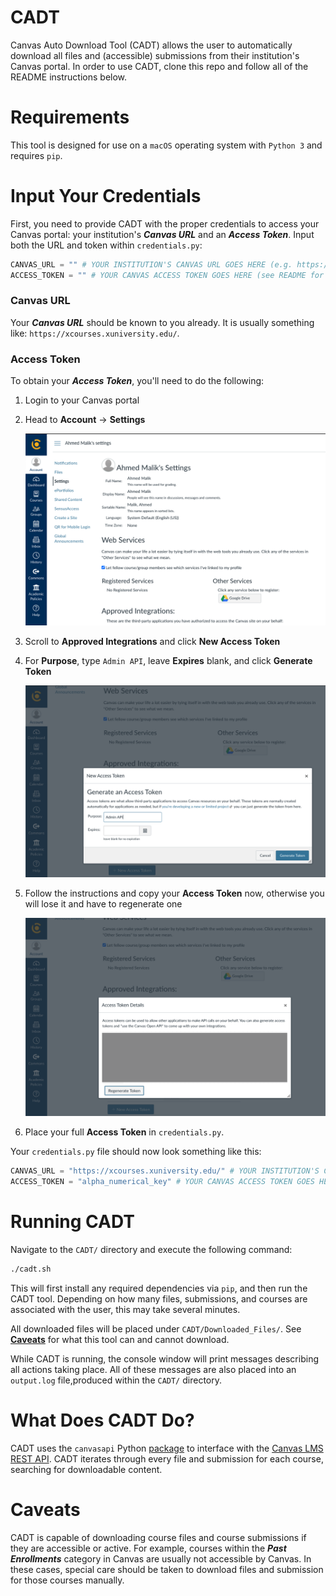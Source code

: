 # CADT
Canvas Auto Download Tool (CADT) allows the user to automatically download all
files and (accessible) submissions from their institution's Canvas portal. In
order to use CADT, clone this repo and follow all of the README instructions
below.

# Requirements
This tool is designed for use on a `macOS` operating system with `Python 3` and
requires `pip`.

# Input Your Credentials
First, you need to provide CADT with the proper credentials to access your
Canvas
portal: your institution's **_Canvas URL_** and an **_Access Token_**. Input
both the URL and token within `credentials.py`:
```python
CANVAS_URL = "" # YOUR INSTITUTION'S CANVAS URL GOES HERE (e.g. https://xcourses.xuniversity.edu/)
ACCESS_TOKEN = "" # YOUR CANVAS ACCESS TOKEN GOES HERE (see README for how to obtain this)
```

### Canvas URL
Your **_Canvas URL_** should be known to you already. It is usually something like: `https://xcourses.xuniversity.edu/`.

### Access Token
To obtain your **_Access Token_**, you'll need to do the following:

1. Login to your Canvas portal
2. Head to **Account** &#8594; **Settings**

    ![Account_Settings](https://github.com/azer0m/CADT/blob/main/images/Account_Settings.png?raw=true)
3. Scroll to **Approved Integrations** and click **New Access Token**
4. For **Purpose**, type `Admin API`, leave **Expires** blank, and click
   **Generate Token**

    ![Account_Settings](https://github.com/azer0m/CADT/blob/main/images/Generate_Access_Token.png?raw=true)
5. Follow the instructions and copy your **Access Token** now, otherwise you
   will lose it and have to regenerate one

   ![Account_Settings](https://github.com/azer0m/CADT/blob/main/images/Copy_Token.png?raw=true)
6. Place your full **Access Token** in `credentials.py`.

Your `credentials.py` file should now look something like this:
```python
CANVAS_URL = "https://xcourses.xuniversity.edu/" # YOUR INSTITUTION'S CANVAS URL GOES HERE (e.g. https://xcourses.xuniversity.edu/)
ACCESS_TOKEN = "alpha_numerical_key" # YOUR CANVAS ACCESS TOKEN GOES HERE (see README for how to obtain this)
```

# Running CADT
Navigate to the `CADT/` directory and execute the following command:
```bash
./cadt.sh
```

This will first install any required dependencies via `pip`, and then run the
CADT tool. Depending on how many files, submissions, and courses are associated
with the user, this may take several minutes.

All downloaded files will be placed under
`CADT/Downloaded_Files/`. See [**Caveats**](#Caveats) for what this tool can and
cannot download.

While CADT is running, the console window will print messages describing all actions taking
place. All of these messages are also placed into an `output.log` file,produced
within the `CADT/` directory.

# What Does CADT Do?
CADT uses the `canvasapi` Python [package](https://github.com/ucfopen/canvasapi) to interface with the [Canvas LMS REST
API](https://canvas.instructure.com/doc/api/). CADT iterates through every file
and submission for each course, searching for downloadable content.

# Caveats
CADT is capable of downloading course files and course submissions if they are
accessible or active. For example, courses within the **_Past Enrollments_**
category in Canvas are usually not accessible by Canvas. In these cases, special care should
be taken to download files and submission for those courses manually.